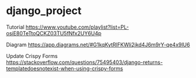 # django_project
Tutorial
https://www.youtube.com/playlist?list=PL-osiE80TeTtoQCKZ03TU5fNfx2UY6U4p

Diagram
https://app.diagrams.net/#G1kqKytRlFKWli2jkd4J6m9rY-qe4x9lU6

Update
Crispy Forms
https://stackoverflow.com/questions/75495403/django-returns-templatedoesnotexist-when-using-crispy-forms
